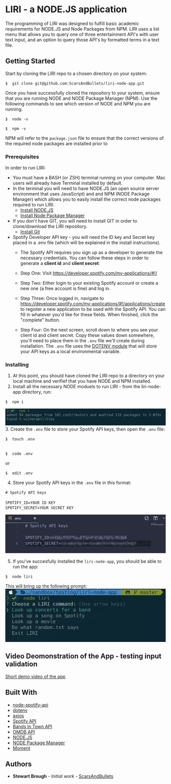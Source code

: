 # LIRI - a NODE.JS application

The programming of LIRI was designed to fulfill basic academic requirements for NODE.JS and Node Packages from NPM. LIRI uses a list menu that allows you to query one of three entertainment API's with user text input, and an option to query those API's by formatted terms in a text file.

## Getting Started

Start by cloning the LIRI repo to a chosen directory on your system:
```
$  git clone git@github.com:ScarsAndBullets/liri-node-app.git
```
Once you have successfully cloned the repository to your system, ensure that you are running NODE and NODE Package Manager (NPM). Use the following commands to see which version of NODE and NPM you are running.
```
$  node -v
```
```
$  npm -v
```
NPM will refer to the `package.json` file to ensure that the correct versions of the required node packages are installed prior to

### Prerequisites

In order to run LIRI:
*  You must have a BASH (or ZSH) terminal running on your computer. Mac users will already have Terminal installed by default.
*  In the terminal you will need to have NODE.JS (an open source server environment that uses JavaScript) and and NPM (NODE Package Manager) which allows you to easily install the correct node packages required to run LIRI.
    * [Install NODE.JS](https://nodejs.org/en/download/package-manager/#macos)
    * [Install Node Package Manager](https://www.npmjs.com/get-npm)
*   If you don't have GIT, you will need to install GIT in order to clone/download the LIRI repository.
    * [Install Git](https://git-scm.com/book/en/v2/Getting-Started-Installing-Git)
* Spotify Developer API key - you will need the ID key and Secret key placed in a .env file (which will be explained in the install instructions).
    * The Spotify API requires you sign up as a developer to generate the necessary credentials. You can follow these steps in order to generate a **client id** and **client secret**:

    * Step One: Visit <https://developer.spotify.com/my-applications/#!/>

    * Step Two: Either login to your existing Spotify account or create a new one (a free account is fine) and log in.

    * Step Three: Once logged in, navigate to <https://developer.spotify.com/my-applications/#!/applications/create> to register a new application to be used with the Spotify API. You can fill in whatever you'd like for these fields. When finished, click the "complete" button.

    * Step Four: On the next screen, scroll down to where you see your client id and client secret. Copy these values down somewhere, you'll need to place them in the `.env` file we'll create during installation. The `.env` file uses the [DOTENV module](https://www.npmjs.com/package/dotenv) that will store your API keys as a local environmental variable.

### Installing

1. At this point, you should have cloned the LIRI repo to a directory on your local machine and verifief that you have NODE and NPM installed.
2. Install all the necessary NODE moduels to run LIRI - from the liri-node-app directory, run:
```
$  npm i
```
![NPM I](https://github.com/ScarsAndBullets/liri-node-app/blob/master/images/NPM_I.png?raw=true)
3. Create the `.env` file to store your Spotify API keys, then open the `.env` file:
```
$  touch .env
```
```

$  code .env
```
or
```
$  edit .env
```
4. Store your Spotify API keys in the `.env` file in this format:
```
# Spotify API keys

SPOTIFY_ID=YOUR ID KEY
SPOTIFY_SECRET=YOUR SECRET KEY
```
![ENV API KEYS](https://github.com/ScarsAndBullets/liri-node-app/blob/master/images/ENV_API_KEYS.png?raw=true)

5. If you've succesfully installed the `liri-node-app`, you should be able to run the app:
```
$  node liri
```
This will bring up the following prompt:
![LIRI PROMPT](https://github.com/ScarsAndBullets/liri-node-app/blob/master/images/NODE_LIRI.png?raw=true)


## Video Deomonstration of the App - testing input validation

[Short demo video of the app](https://github.com/ScarsAndBullets/liri-node-app/tree/master/images/LIRI_demo.mov)

## Built With

-   [node-spotify-api](https://www.npmjs.com/package/node-spotify-api)
-   [dotenv](https://www.npmjs.com/package/dotenv)
-   [axios](https://www.npmjs.com/search?q=axios)
-   [Spotify API](https://developer.spotify.com/documentation/web-api/)
-   [Bands In Town API](https://manager.bandsintown.com/support/bandsintown-api)
-   [OMDB API](http://www.omdbapi.com/)
-   [NODE.JS](https://nodejs.org/en/)
-   [NODE Package Manager](https://www.npmjs.com/)
-   [Moment](https://www.npmjs.com/package/moment)

## Authors

-   **Stewart Brough** - _Initial work_ - [ScarsAndBullets](https://github.com/ScarsAndBullets)
